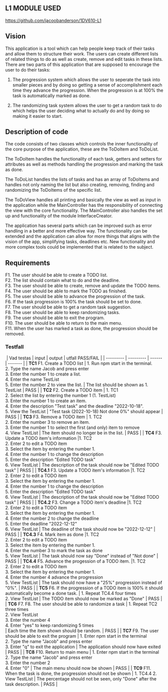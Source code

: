 ## L1 MODULE USED
https://github.com/jacoobanderson/1DV610-L1

## Vision

This application is a tool which can help people keep track of their tasks and allow them to structure their work. The users can create different lists of related things to do as well as create, remove and edit tasks in these lists. There are two parts of this application that are supposed to encourage the user to do their tasks:

1. The progression system which allows the user to seperate the task into smaller pieces and by doing so getting a sense of accomplishment each time they advance the progression. When the progression is at 100% the task is automatically marked as done.

2. The randomizing task system allows the user to get a random task to do which helps the user deciding what to actually do and by doing so making it easier to start.

## Description of code
The code consists of two classes which controls the inner functionality of the core purpose of the application, these are the ToDoItem and ToDoList. 

The ToDoItem handles the functionality of each task, getters and setters for attributes as well as methods handling the progression and marking the task as done. 

The ToDoList handles the lists of tasks and has an array of ToDoItems and handles not only naming the list but also creating, removing, finding and randomizing the ToDoItems of the specific list.

The ToDoView handles all printing and basically the view as well as input in the application while the MainController has the responsibility of connecting the view with the core functionality. The MainController also handles the set up and functionality of the module InterfaceCreator. 

The application has several parts which can be improved such as error handling in a better and more effective way. The functionality can be extended and the application can allow for more things that aligns with the vision of the app, simplifying tasks, deadlines etc. New functionality and more complex tools could be implemented that is related to the subject.


## Requirements

F1. The user should be able to create a TODO list. </br>
F2. The list should contain what to do and the deadline. </br>
F3. The user should be able to create, remove and update the TODO items. </br>
F4. The user should be able to mark the TODO as finished. </br>
F5. The user should be able to advance the progression of the task. </br>
F6. If the task progression is 100% the task should be set to done. </br>
F7. The user should be able to get a random task suggestion. </br>
F8. The user should be able to keep randomizing tasks. </br>
F9. The user should be able to exit the program. </br>
F10. The user should be able to return to the main menu. </br>
F11. When the user has marked a task as done, the progression should be removed.

### Testfall
​
| Vad testas      | input | output | utfall PASS/FAIL |
| --------- | --------- | ------ | ------- |
| **TC1** F1. Create a TODO list         |  1. Run npm start in the terminal.</br>  2. Type the name Jacob and press enter </br> 3. Enter the number 1 to create a list. </br> 4. Enter the name TestList </br> 5. Enter the number 2 to view the list.    | The list should be shown as 1. TestList    |    PASS     |
| **TC2**  F2. Create a TODO item        |    1. TC1 </br> 2. Select the list by entering the number 1 (1. TestList) </br> 3. Enter the number 1 to create an item. </br> 4. Enter the description "Test task" and the deadline "2022-10-18". </br> 5. View the TestList    |   "Test task (2022-10-18) Not done 0%" should appear  |    PASS     |
|  **TC3** F3. Remove a TODO item         |   1. TC2 </br> 2. Enter the number 3 to remove an item.</br> 3. Enter the number 1 to select the first (and only) item to remove </br> 4. View TestList      |  The item should no longer be in the list.   |    PASS     |
| **TC4** F3. Update a TODO item's information   |1. TC2 </br> 2. Enter 2 to edit a TODO item </br> 3. Select the item by entering the number 1. </br> 4. Enter the number 1 to change the description </br> 5. Enter the description "Edited TODO task" </br> 6. View TestList  | The description of the task should now be "Edited TODO task"   |    PASS     |
| **TC4.1** F3. Update a TODO item's information   |1. TC2 </br> 2. Enter 2 to edit a TODO item </br> 3. Select the item by entering the number 1. </br> 4. Enter the number 1 to change the description </br> 5. Enter the description "Edited TODO task" </br> 6. View TestList  | The description of the task should now be "Edited TODO task"   |    PASS     |
| **TC4.2** F3. Change a TODO item's deadline  |1. TC2 </br> 2. Enter 2 to edit a TODO item </br> 3. Select the item by entering the number 1. </br> 4. Enter the number 2 to change the deadline </br> 5. Enter the deadline "2022-12-12" </br> 6. View TestList  | The deadline of the task should now be "2022-12-12"   |    PASS     |
| **TC4.3** F4. Mark item as done   |1. TC2 </br> 2. Enter 2 to edit a TODO item </br> 3. Select the item by entering the number 1. </br> 4. Enter the number 3 to mark the task as done </br> 5. View TestList  | The task should now say "Done" instead of "Not done"   |    PASS     |
| **TC4.4** F5. Advance the progession of a TODO item.   |1. TC2 </br> 2. Enter 2 to edit a TODO item </br> 3. Select the item by entering the number 1. </br> 4. Enter the number 4 advance the progression </br> 5. View TestList  | The task should now have a "25%" progression instead of "0%".   |    PASS     |
|  **TC5** F6. If the progression of a TODO item is 100% it should automatically become a done task.         |  1. Repeat TC4.4 four times </br> 2. View TestList  |   The TODO item should now be marked as "Done"    |   PASS      |
|  **TC6**  F7. F8. The user should be able to randomize a task   |  1. Repeat TC2 three times</br> 2. View TestList</br> 3. Enter the number 4 </br> 4. Enter "yes" to keep randomizing 5 times</br>  |  Each time the item shown should be random.  |   PASS      |
|  **TC7** F9. The user should be able to exit the program     |  1. Enter npm start in the terminal</br> 2. Type the name "Jacob" and press enter</br> 3. Enter "q" to exit the application  |    The application should now have exited  |    PASS     |
|  **TC8**  F10. Return to main menu   |  1. Enter npm start in the terminal</br> 2. Type the name "Jacob" and press enter</br> 3. Enter the number 2 </br> 4. Enter "0"  | The main menu should now be shown |    PASS     |
|  **TC9**  F11. When the task is done, the progression should not be shown   | 1. TC4.4 2. View TestList | The percentage should not be seen, only "Done" after the task description.  |    PASS     |
